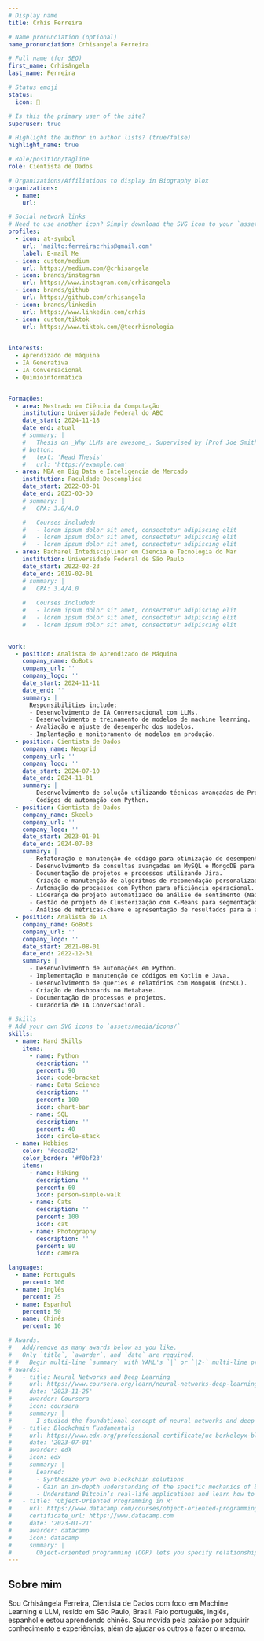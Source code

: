 ```yaml
---
# Display name
title: Crhis Ferreira

# Name pronunciation (optional)
name_pronunciation: Crhisangela Ferreira

# Full name (for SEO)
first_name: Crhisângela
last_name: Ferreira

# Status emoji
status:
  icon: 🎲

# Is this the primary user of the site?
superuser: true

# Highlight the author in author lists? (true/false)
highlight_name: true

# Role/position/tagline
role: Cientista de Dados

# Organizations/Affiliations to display in Biography blox
organizations:
  - name: 
    url: 

# Social network links
# Need to use another icon? Simply download the SVG icon to your `assets/media/icons/` folder.
profiles:
  - icon: at-symbol
    url: 'mailto:ferreiracrhis@gmail.com'
    label: E-mail Me
  - icon: custom/medium
    url: https://medium.com/@crhisangela
  - icon: brands/instagram
    url: https://www.instagram.com/crhisangela
  - icon: brands/github
    url: https://github.com/crhisangela
  - icon: brands/linkedin
    url: https://www.linkedin.com/crhis
  - icon: custom/tiktok
    url: https://www.tiktok.com/@tecrhisnologia
 

interests:
  - Aprendizado de máquina
  - IA Generativa
  - IA Conversacional
  - Quimioinformática


Formações:
  - area: Mestrado em Ciência da Computação
    institution: Universidade Federal do ABC
    date_start: 2024-11-18
    date_end: atual
    # summary: |
    #   Thesis on _Why LLMs are awesome_. Supervised by [Prof Joe Smith](https://example.com). Presented papers at 5 IEEE conferences with the contributions being published in 2 Springer journals.
    # button:
    #   text: 'Read Thesis'
    #   url: 'https://example.com'
  - area: MBA em Big Data e Inteligencia de Mercado
    institution: Faculdade Descomplica
    date_start: 2022-03-01
    date_end: 2023-03-30
    # summary: |
    #   GPA: 3.8/4.0

    #   Courses included:
    #   - lorem ipsum dolor sit amet, consectetur adipiscing elit
    #   - lorem ipsum dolor sit amet, consectetur adipiscing elit
    #   - lorem ipsum dolor sit amet, consectetur adipiscing elit
  - area: Bacharel Intedisciplinar em Ciencia e Tecnologia do Mar
    institution: Universidade Federal de São Paulo
    date_start: 2022-02-23
    date_end: 2019-02-01
    # summary: |
    #   GPA: 3.4/4.0
      
    #   Courses included:
    #   - lorem ipsum dolor sit amet, consectetur adipiscing elit
    #   - lorem ipsum dolor sit amet, consectetur adipiscing elit
    #   - lorem ipsum dolor sit amet, consectetur adipiscing elit

    
work:
  - position: Analista de Aprendizado de Máquina
    company_name: GoBots
    company_url: ''
    company_logo: ''
    date_start: 2024-11-11
    date_end: ''
    summary: |
      Responsibilities include:
      - Desenvolvimento de IA Conversacional com LLMs.
      - Desenvolvimento e treinamento de modelos de machine learning.
      - Avaliação e ajuste de desempenho dos modelos.
      - Implantação e monitoramento de modelos em produção.
  - position: Cientista de Dados
    company_name: Neogrid
    company_url: ''
    company_logo: ''
    date_start: 2024-07-10
    date_end: 2024-11-01
    summary: |
      - Desenvolvimento de solução utilizando técnicas avançadas de Processamento de Linguagem Natural (NLP) para análise e categorização automática de produtos em grandes bases de dados, aprimorando a precisão na segmentação e identificação de itens.
      - Códigos de automação com Python.
  - position: Cientista de Dados
    company_name: Skeelo
    company_url: ''
    company_logo: ''
    date_start: 2023-01-01
    date_end: 2024-07-03
    summary: |
      - Refatoração e manutenção de código para otimização de desempenho.
      - Desenvolvimento de consultas avançadas em MySQL e MongoDB para análises.
      - Documentação de projetos e processos utilizando Jira.
      - Criação e manutenção de algoritmos de recomendação personalizados.
      - Automação de processos com Python para eficiência operacional.
      - Liderança de projeto automatizado de análise de sentimento (Naive Bayes e Regressão Logística).
      - Gestão de projeto de Clusterização com K-Means para segmentação de usuários.
      - Análise de métricas-chave e apresentação de resultados para a alta gestão.
  - position: Analista de IA
    company_name: GoBots
    company_url: ''
    company_logo: ''
    date_start: 2021-08-01
    date_end: 2022-12-31
    summary: |
      - Desenvolvimento de automações em Python.
      - Implementação e manutenção de códigos em Kotlin e Java.
      - Desenvolvimento de queries e relatórios com MongoDB (noSQL).
      - Criação de dashboards no Metabase.
      - Documentação de processos e projetos.
      - Curadoria de IA Conversacional.

# Skills
# Add your own SVG icons to `assets/media/icons/`
skills:
  - name: Hard Skills
    items:
      - name: Python
        description: ''
        percent: 90
        icon: code-bracket
      - name: Data Science
        description: ''
        percent: 100
        icon: chart-bar
      - name: SQL
        description: ''
        percent: 40
        icon: circle-stack
  - name: Hobbies
    color: '#eeac02'
    color_border: '#f0bf23'
    items:
      - name: Hiking
        description: ''
        percent: 60
        icon: person-simple-walk
      - name: Cats
        description: ''
        percent: 100
        icon: cat
      - name: Photography
        description: ''
        percent: 80
        icon: camera

languages:
  - name: Português 
    percent: 100
  - name: Inglês 
    percent: 75
  - name: Espanhol
    percent: 50
  - name: Chinês 
    percent: 10

# Awards.
#   Add/remove as many awards below as you like.
#   Only `title`, `awarder`, and `date` are required.
# #   Begin multi-line `summary` with YAML's `|` or `|2-` multi-line prefix and indent 2 spaces below.
# awards:
#   - title: Neural Networks and Deep Learning
#     url: https://www.coursera.org/learn/neural-networks-deep-learning
#     date: '2023-11-25'
#     awarder: Coursera
#     icon: coursera
#     summary: |
#       I studied the foundational concept of neural networks and deep learning. By the end, I was familiar with the significant technological trends driving the rise of deep learning; build, train, and apply fully connected deep neural networks; implement efficient (vectorized) neural networks; identify key parameters in a neural network’s architecture; and apply deep learning to your own applications.
#   - title: Blockchain Fundamentals
#     url: https://www.edx.org/professional-certificate/uc-berkeleyx-blockchain-fundamentals
#     date: '2023-07-01'
#     awarder: edX
#     icon: edx
#     summary: |
#       Learned:
#       - Synthesize your own blockchain solutions
#       - Gain an in-depth understanding of the specific mechanics of Bitcoin
#       - Understand Bitcoin’s real-life applications and learn how to attack and destroy Bitcoin, Ethereum, smart contracts and Dapps, and alternatives to Bitcoin’s Proof-of-Work consensus algorithm
#   - title: 'Object-Oriented Programming in R'
#     url: https://www.datacamp.com/courses/object-oriented-programming-with-s3-and-r6-in-r
#     certificate_url: https://www.datacamp.com
#     date: '2023-01-21'
#     awarder: datacamp
#     icon: datacamp
#     summary: |
#       Object-oriented programming (OOP) lets you specify relationships between functions and the objects that they can act on, helping you manage complexity in your code. This is an intermediate level course, providing an introduction to OOP, using the S3 and R6 systems. S3 is a great day-to-day R programming tool that simplifies some of the functions that you write. R6 is especially useful for industry-specific analyses, working with web APIs, and building GUIs.
---
```


## Sobre mim

Sou Crhisângela Ferreira, Cientista de Dados com foco em Machine Learning e LLM, resido em São Paulo, Brasil. Falo português, inglês, espanhol e estou aprendendo chinês. Sou movida pela paixão por adquirir conhecimento e experiências, além de ajudar os outros a fazer o mesmo.